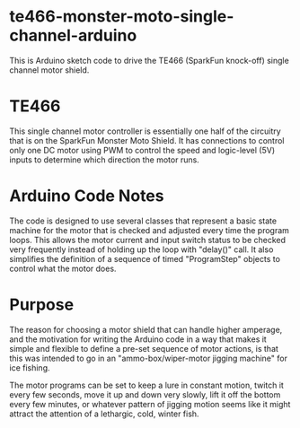 # te466-monster-moto-single-channel-arduino
This is Arduino sketch code to drive the TE466 (SparkFun knock-off) single channel motor shield.

# TE466
This single channel motor controller is essentially one half of the circuitry that
is on the SparkFun Monster Moto Shield.  It has connections to control only one
DC motor using PWM to control the speed and logic-level (5V) inputs to determine
which direction the motor runs.

# Arduino Code Notes
The code is designed to use several classes that represent a basic state machine
for the motor that is checked and adjusted every time the program loops. This
allows the motor current and input switch status to be checked very frequently
instead of holding up the loop with "delay()" call.  It also simplifies the 
definition of a sequence of timed "ProgramStep" objects to control what the motor
does.

# Purpose
The reason for choosing a motor shield that can handle higher amperage, and
the motivation for writing the Arduino code in a way that makes it simple
and flexible to define a pre-set sequence of motor actions, is that this
was intended to go in an "ammo-box/wiper-motor jigging machine" for ice
fishing.

The motor programs can be set to keep a lure in constant motion, twitch
it every few seconds, move it up and down very slowly, lift it off the
bottom every few minutes, or whatever pattern of jigging motion seems
like it might attract the attention of a lethargic, cold, winter
fish.


